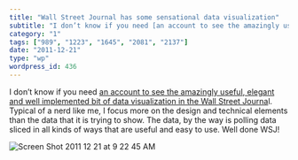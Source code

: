 ```yaml
---
title: "Wall Street Journal has some sensational data visualization"
subtitle: "I don’t know if you need [an account to see the amazingly useful, elegant and well implemented bit o..."
category: "1"
tags: ["989", "1223", "1645", "2081", "2137"]
date: "2011-12-21"
type: "wp"
wordpress_id: 436
---
```

I don’t know if you need [an account to see the amazingly useful, elegant and well implemented bit of data visualization in the Wall Street Journa](http://projects.wsj.com/campaign2012/polls#cand=Gingrich&race=21&region=IA&src=rcpo)l. Typical of a nerd like me, I focus more on the design and technical elements than the data that it is trying to show. The data, by the way is polling data sliced in all kinds of ways that are useful and easy to use. Well done WSJ!

![Screen Shot 2011 12 21 at 9 22 45 AM](https://i0.wp.com/salas.com/wp-content/uploads/2011/12/4ae19-screen20shot202011-12-2120at209-22-4520am.png?resize=584%2C530&ssl=1)